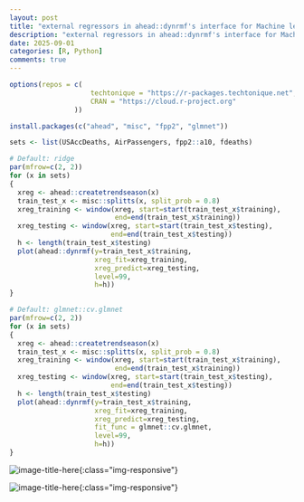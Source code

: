 ```yaml
---
layout: post
title: "external regressors in ahead::dynrmf's interface for Machine learning forecasting"
description: "external regressors in ahead::dynrmf's interface for Machine learning forecasting"
date: 2025-09-01
categories: [R, Python]
comments: true
---
```



```R
options(repos = c(
                    techtonique = "https://r-packages.techtonique.net",
                    CRAN = "https://cloud.r-project.org"
                ))

install.packages(c("ahead", "misc", "fpp2", "glmnet"))
```


```R
sets <- list(USAccDeaths, AirPassengers, fpp2::a10, fdeaths)

# Default: ridge
par(mfrow=c(2, 2))
for (x in sets)
{
  xreg <- ahead::createtrendseason(x)
  train_test_x <- misc::splitts(x, split_prob = 0.8)
  xreg_training <- window(xreg, start=start(train_test_x$training),
                          end=end(train_test_x$training))
  xreg_testing <- window(xreg, start=start(train_test_x$testing),
                         end=end(train_test_x$testing))
  h <- length(train_test_x$testing)
  plot(ahead::dynrmf(y=train_test_x$training,
                     xreg_fit=xreg_training,
                     xreg_predict=xreg_testing,
                     level=99,
                     h=h))
}

# Default: glmnet::cv.glmnet
par(mfrow=c(2, 2))
for (x in sets)
{
  xreg <- ahead::createtrendseason(x)
  train_test_x <- misc::splitts(x, split_prob = 0.8)
  xreg_training <- window(xreg, start=start(train_test_x$training),
                          end=end(train_test_x$training))
  xreg_testing <- window(xreg, start=start(train_test_x$testing),
                         end=end(train_test_x$testing))
  h <- length(train_test_x$testing)
  plot(ahead::dynrmf(y=train_test_x$training,
                     xreg_fit=xreg_training,
                     xreg_predict=xreg_testing,
                     fit_func = glmnet::cv.glmnet,
                     level=99,
                     h=h))
}

```


    
![image-title-here]({{base}}/images/2025-09-01/2025-09-01-external-regressors-in-dynrmf_1_0.png){:class="img-responsive"}
    



    
![image-title-here]({{base}}/images/2025-09-01/2025-09-01-external-regressors-in-dynrmf_1_1.png){:class="img-responsive"}
    


